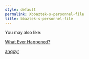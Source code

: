 ```yaml
---
style: default
permalink: Xbbaztek-s-personnel-file
title: bbaztek-s-personnel-file
---
```

You may also like:

[What Ever Happened?](http://scp-wiki.net/what-ever-happened)

[anqxyr](http://scp-wiki.net/anqxyr)
